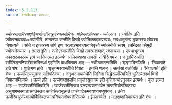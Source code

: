 ```yaml
---
index: 5.2.113
sutra: दन्तशिखात् संज्ञायाम्

---
```

_ज्योत्स्नातमिस्राशृङ्गिणोजस्विन्नूर्जस्वलगोमिन्- मलिनमलीमसाः_ - ज्योत्स्ना । ज्योतिष इति । ज्योत्स्नावयवाः=ज्योतीषि, तान्यस्यां सन्तीति विग्रहे ज्योतिष्शब्दान्नप्रत्ययः, उपधाभूतस्य इकारस्य लोपश्च निपात्यते । सति च इकारस्य लोपे इणः परत्वाऽभावात्षत्वनिवृत्तौ ज्योत्स्नेति रूपम् ।चन्द्रिका कौमुदी ज्योत्स्ने॑त्यमरः । तमस इति । तमोऽस्यास्तीति विग्रहे तमस्मशब्दात् रक्प्रत्ययाः । उपधाभूतस्य मकारादकारस्य इत्वं च निपात्यत इत्यर्थः ।तमिरुआआ तामसी रात्रि॑रित्यमरः । ननुतमिरुओ॑ति स्त्रीलिङ्गनिसर्देशात्तमिरुआं गृहमिति कथमित्यत आह — स्त्रीत्वमतन्त्रमिति । शृङ्गादिनजिति । 'निपात्यते' इति शेषः । शृङ्गिण इति । शृङ्गमस्यास्तीति विग्रहः । इनचि णत्वम् । ऊर्जसो वलजिति । 'निपात्यते' इति शेषः । ऊर्जसित्यसुन्नन्तं प्रातिपदिकम् । ननुअस्मायामेधे॑ति लिनिना सिद्धेरूर्जस्विन्निति भूदित्येतदर्थं विनो निपातनमित्यर्थः । ऊर्ज इति । ऊर्जशब्दाद्वलचि प्रकृतेरसुगागम इति वृत्तिग्रन्थोऽनुपपन्न इत्यर्थः । कुत इत्यत आह — ऊर्जस्वतीरितिवदिति । ऊर्जस्वतीरित्यत्र बलप्रत्ययाऽभावेन तत्सन्नियोगशिष्टस्य असुगागमस्याऽप्रसक्तेस्तत्र ऊर्जसित्यसुन्नन्तं प्रातिपदिकमवयश्यमभ्युपेयम् । तेनैव ऊर्जस्विन्नूर्जस्वलयोर्विनिवलज्मात्रनिपातनोपपत्तेरित्यर्थः । ईमसच्चेति । मलशब्दान्निपात्यत इति शेषः । 